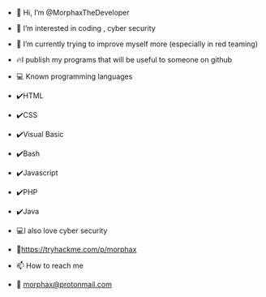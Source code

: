 
<script src="https://tryhackme.com/badge/184194"></script>
- 👋 Hi, I’m @MorphaxTheDeveloper
- 👀 I’m interested in coding , cyber security
- 🌱 I’m currently trying to improve myself more (especially in red teaming)
- 🔥I publish my programs that will be useful to someone on github 

- 💻 Known programming languages
- ✔️HTML
- ✔️CSS
- ✔️Visual Basic
- ✔️Bash
- ✔️Javascript
- ✔️PHP
- ✔️Java

- 💻I also love cyber security
- 🖤https://tryhackme.com/p/morphax

- 📫 How to reach me
- 📧 morphax@protonmail.com

<!---
MorphaxTheDeveloper/MorphaxTheDeveloper is a ✨ special ✨ repository because its `README.md` (this file) appears on your GitHub profile.
You can click the Preview link to take a look at your changes.
--->
